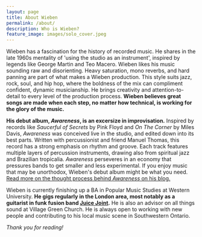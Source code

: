 ```yaml
---
layout: page
title: About Wieben
permalink: /about/
description: Who is Wieben?
feature_image: images/solo_cover.jpeg
---
```


Wieben has a fascination for the history of recorded music. He shares in the late 1960s mentality of 'using the studio as an instrument', inspired by legends like George Martin and Teo Macero.  Wieben likes his music sounding raw and disorienting.  Heavy saturation, mono reverbs, and hard panning are part of what makes a Wieben production.  This style suits jazz, rock, soul, and hip hop, where the boldness of the mix can compliment confident, dynamic musicianship.  He brings creativity and attention-to-detail to every level of the production process.  **Wieben believes great songs are made when each step, no matter how technical, is working for the glory of the music.**

**His debut album, *Awareness*, is an excersize in improvisation.**  Inspired by records like *Saucerful of Secrets* by Pink Floyd and *On The Corner* by Miles Davis, *Awareness* was conceived live in the studio, and edited down into its best parts.  Written with percussionist and friend Manuel Thomas, this record has a strong emphasis on rhythm and groove.  Each track features multiple layers of percussion instruments, drawing also from spiritual jazz and Brazilian tropicalia.  *Awareness* perseveres in an economy that pressures bands to get smaller and less experimental.  If you enjoy music that may be unorthodox, Wieben's debut album might be what you need.  [Read more on the thought process behind *Awareness* on his blog.](wieben.ca/awareness)

Wieben is currently finishing up a BA in Popular Music Studies at Western University.  **He gigs regularly in the London area, most notably as a guitarist in funk fusion band [Juice Joint](https://www.instagram.com/juicejointband/).**  He is also an advisor on all things sound at Village Green Church.  He is always open to working with new people and contributing to his local music scene in Southwestern Ontario.

*Thank you for reading!*
